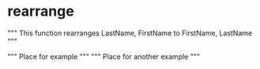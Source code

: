 # rearrange
""" This function rearranges LastName, FirstName to FirstName, LastName  """

""" Place for example """
""" Place for another example """
